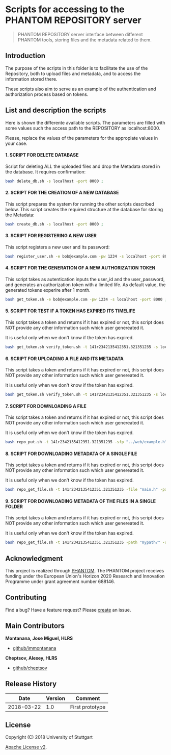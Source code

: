 # Scripts for accessing to the PHANTOM REPOSITORY server

> PHANTOM REPOSITORY server interface between different PHANTOM tools, storing files and the metadata related to them. 

## Introduction
The purpose of the scripts in this folder is to facilitate the use of the Repository, both to upload files and metadata, and to access the information stored there.

These scripts also aim to serve as an example of the authentication and authorization process based on tokens.

## List and description the scripts

Here is shown the differente available scripts.
The parameters are filled with some values such the access path to the REPOSITORY as localhost:8000.

Please, replace the values of the parameters for the appropiate values in your case.

#### 1. SCRIPT FOR DELETE DATABASE
Script for deleting ALL the uploaded files and drop the Metadata stored in the database. It requires confirmation:

```bash
bash delete_db.sh -s localhost -port 8000 ;
```

#### 2. SCRIPT FOR THE CREATION OF A NEW DATABASE
This script prepares the system for running the other scripts described below.
This script creates the required structure at the database for storing the Metadata:

```bash
bash create_db.sh -s localhost -port 8000 ;
```

#### 3. SCRIPT FOR REGISTERING A NEW USER 
This script registers a new user and its password:

```bash
bash register_user.sh -e bob@example.com -pw 1234 -s localhost -port 8000 ;
```


#### 4. SCRIPT FOR THE GENERATION OF A NEW AUTHORIZATION TOKEN 
This script takes as autentication inputs the user_id and the user_password, and generates an authorization token with a limited life.
As default value, the generated tokens experire after 1 month.

```bash
bash get_token.sh -e bob@example.com -pw 1234 -s localhost -port 8000 ;
```


#### 5. SCRIPT FOR TEST IF A TOKEN HAS EXPIRED ITS TIMELIFE 

This script takes a token and returns if it has expired or not, this script does NOT provide any other information such which user genereated it.

It is useful only when we don't know if the token has expired.
 
```bash
bash get_token.sh verify_token.sh -t 141r2342135412351.321351235 -s localhost -port 8000 ;
```

#### 6. SCRIPT FOR UPLOADING A FILE AND ITS METADATA

This script takes a token and returns if it has expired or not, this script does NOT provide any other information such which user genereated it.

It is useful only when we don't know if the token has expired.
 
```bash
bash get_token.sh verify_token.sh -t 141r2342135412351.321351235 -s localhost -port 8000 ;
```


#### 7. SCRIPT FOR DOWNLOADING A FILE  

This script takes a token and returns if it has expired or not, this script does NOT provide any other information such which user genereated it.

It is useful only when we don't know if the token has expired.
 
```bash
bash repo_put.sh -t 141r2342135412351.321351235 -sfp "../web/example.h" -sjp "../web/exampleh.json" -dp "main.h" -df "mypath/" -s localhost -port 8000 ;
```

#### 8. SCRIPT FOR DOWNLOADING METADATA OF A SINGLE FILE 

This script takes a token and returns if it has expired or not, this script does NOT provide any other information such which user genereated it.

It is useful only when we don't know if the token has expired.
 
```bash
bash repo_get_file.sh -t 141r2342135412351.321351235 -file "main.h" -path "mypath/" -s localhost -port 8000 ;
```


#### 9. SCRIPT FOR DOWNLOADING METADATA OF THE FILES IN A SINGLE FOLDER 

This script takes a token and returns if it has expired or not, this script does NOT provide any other information such which user genereated it.

It is useful only when we don't know if the token has expired.
 
```bash
bash repo_get_file.sh -t 141r2342135412351.321351235 -path "mypath/" -s localhost -port 8000 ;
```


## Acknowledgment
This project is realized through [PHANTOM][phantom]. 
The PHANTOM project receives funding under the European Union's Horizon 2020 Research and Innovation Programme under grant agreement number 688146.


## Contributing
Find a bug? Have a feature request?
Please [create](https://github.com/jmmontanana/phantom_repository/issues) an issue.


## Main Contributors

**Montanana, Jose Miguel, HLRS**
+ [github/jmmontanana](https://github.com/jmmontanana)

**Cheptsov, Alexey, HLRS**
+ [github/cheptsov](https://github.com/alexey-cheptsov)



## Release History
| Date        | Version | Comment          |
| ----------- | ------- | ---------------- |
| 2018-03-22  | 1.0     | First prototype  |

## License
Copyright (C) 2018 University of Stuttgart

[Apache License v2](LICENSE).


[demo_scripts]: https://github.com/PHANTOM-Platform/Repository/tree/master/demo_scripts
[demo_curl]: https://github.com/PHANTOM-Platform/Repository/tree/master/demo_curl 
[phantom]: http://www.phantom-project.org 
